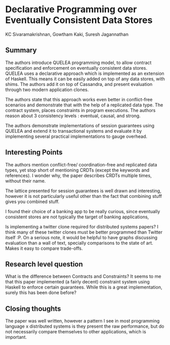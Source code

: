# Declarative Programming over Eventually Consistent Data Stores

KC Sivaramakrishnan, Gowtham Kaki, Suresh Jagannathan

## Summary

The authors introduce QUELEA programming model, to allow contract specification
and enforcement on eventually consistent data stores. QUELEA uses a declarative
approach which is implemented as an extension of Haskell. This means it can be
easily added on top of any data stores, with shims. The authors add it on top of
Cassandra, and present evaluation through two modern application clones.

The authors state that this approach works even better in conflict-free
scenarios and demonstrate that with the help of a replicated data type. The
contract system, places constraints in program executions. The authors reason
about 3 consistency levels : eventual, causal, and strong.

The authors demonstrate implementations of session guarantees using QUELEA and
extend it to transactional systems and evaluate it by implementing several
practical implementations to gauge overhead.

## Interesting Points

The authors mention conflict-free/ coordination-free and replicated data types,
yet stop short of mentioning CRDTs (except the keywords and references). I
wonder why, the paper describes CRDTs multiple times, without their name.

The lattice presented for session guarantees is well drawn and interesting,
however it is not particularly useful other than the fact that combining stuff
gives you combined stuff.

I found their choice of a banking app to be really curious, since eventually
consistent stores are not typically the target of banking applications,

Is implementing a twitter clone required for distributed systems papers? I think
many of these twitter clones must be better programmed than Twitter itself :P.
On a serious note, it would be helpful to have graphs discussing evaluation than
a wall of text, specially comparisons to the state of art. Makes it easy to
compare trade-offs.

## Research level question

What is the difference between Contracts and Constraints? It seems to me that
this paper implemented (a fairly decent) constraint system using Haskell to
enforce certain guarantees. While this is a great implementation, surely this
has been done before?

## Closing thoughts

The paper was well written, however a pattern I see in most programming language
x distributed systems is they present the raw performance, but do not
necessarily compare themselves to other applications, which is important.
